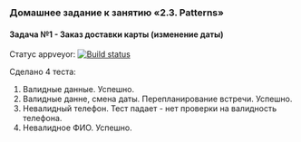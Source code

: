 ### Домашнее задание к занятию «2.3. Patterns»
#### Задача №1 - Заказ доставки карты (изменение даты)
Статус appveyor: [![Build status](https://ci.appveyor.com/api/projects/status/kq9ap9s6yatxa5lu/branch/master?svg=true)](https://ci.appveyor.com/project/z88m/netology-aqa23/branch/master)

Сделано 4 теста:
1. Валидные данные. Успешно.
1. Валидные данне, смена даты. Перепланирование встречи. Успешно.
1. Невалидный телефон. Тест падает - нет проверки на валидность телефона.
1. Невалидное ФИО. Успешно.